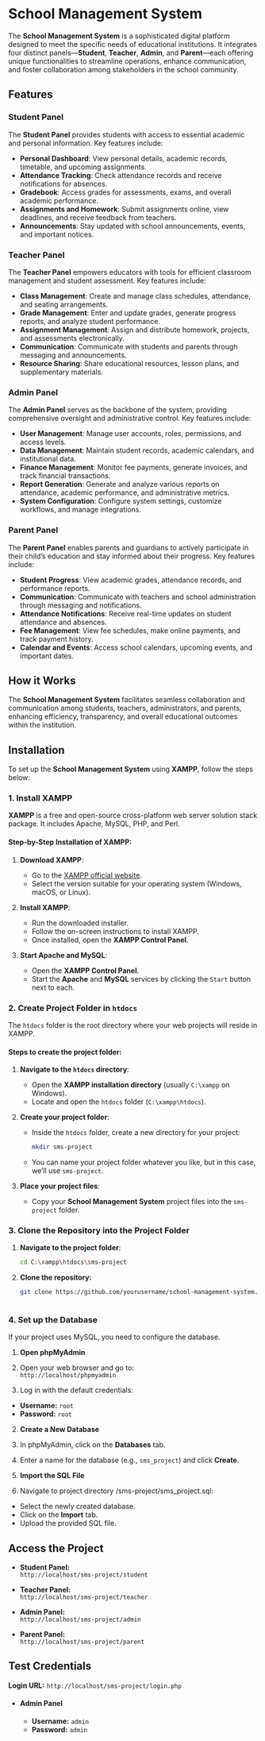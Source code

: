 # School Management System

The **School Management System** is a sophisticated digital platform designed to meet the specific needs of educational institutions. It integrates four distinct panels—**Student**, **Teacher**, **Admin**, and **Parent**—each offering unique functionalities to streamline operations, enhance communication, and foster collaboration among stakeholders in the school community.

## Features

### Student Panel 

The **Student Panel** provides students with access to essential academic and personal information. Key features include:

- **Personal Dashboard**: View personal details, academic records, timetable, and upcoming assignments.
- **Attendance Tracking**: Check attendance records and receive notifications for absences.
- **Gradebook**: Access grades for assessments, exams, and overall academic performance.
- **Assignments and Homework**: Submit assignments online, view deadlines, and receive feedback from teachers.
- **Announcements**: Stay updated with school announcements, events, and important notices.

### Teacher Panel

The **Teacher Panel** empowers educators with tools for efficient classroom management and student assessment. Key features include:

- **Class Management**: Create and manage class schedules, attendance, and seating arrangements.
- **Grade Management**: Enter and update grades, generate progress reports, and analyze student performance.
- **Assignment Management**: Assign and distribute homework, projects, and assessments electronically.
- **Communication**: Communicate with students and parents through messaging and announcements.
- **Resource Sharing**: Share educational resources, lesson plans, and supplementary materials.

### Admin Panel

The **Admin Panel** serves as the backbone of the system, providing comprehensive oversight and administrative control. Key features include:

- **User Management**: Manage user accounts, roles, permissions, and access levels.
- **Data Management**: Maintain student records, academic calendars, and institutional data.
- **Finance Management**: Monitor fee payments, generate invoices, and track financial transactions.
- **Report Generation**: Generate and analyze various reports on attendance, academic performance, and administrative metrics.
- **System Configuration**: Configure system settings, customize workflows, and manage integrations.

### Parent Panel

The **Parent Panel** enables parents and guardians to actively participate in their child’s education and stay informed about their progress. Key features include:

- **Student Progress**: View academic grades, attendance records, and performance reports.
- **Communication**: Communicate with teachers and school administration through messaging and notifications.
- **Attendance Notifications**: Receive real-time updates on student attendance and absences.
- **Fee Management**: View fee schedules, make online payments, and track payment history.
- **Calendar and Events**: Access school calendars, upcoming events, and important dates.

## How it Works

The **School Management System** facilitates seamless collaboration and communication among students, teachers, administrators, and parents, enhancing efficiency, transparency, and overall educational outcomes within the institution.

## Installation

To set up the **School Management System** using **XAMPP**, follow the steps below:

### 1. Install XAMPP

**XAMPP** is a free and open-source cross-platform web server solution stack package. It includes Apache, MySQL, PHP, and Perl.

#### Step-by-Step Installation of XAMPP:

1. **Download XAMPP**:
   - Go to the [XAMPP official website](https://www.apachefriends.org/download.html).
   - Select the version suitable for your operating system (Windows, macOS, or Linux).

2. **Install XAMPP**:
   - Run the downloaded installer.
   - Follow the on-screen instructions to install XAMPP.
   - Once installed, open the **XAMPP Control Panel**.

3. **Start Apache and MySQL**:
   - Open the **XAMPP Control Panel**.
   - Start the **Apache** and **MySQL** services by clicking the `Start` button next to each.

### 2. Create Project Folder in `htdocs`

The `htdocs` folder is the root directory where your web projects will reside in XAMPP.

#### Steps to create the project folder:

1. **Navigate to the `htdocs` directory**:
   - Open the **XAMPP installation directory** (usually `C:\xampp` on Windows).
   - Locate and open the `htdocs` folder (`C:\xampp\htdocs`).

2. **Create your project folder**:
   - Inside the `htdocs` folder, create a new directory for your project:
     ```bash
     mkdir sms-project
     ```
   - You can name your project folder whatever you like, but in this case, we’ll use `sms-project`.

3. **Place your project files**:
   - Copy your **School Management System** project files into the `sms-project` folder.
### 3. Clone the Repository into the Project Folder

1. **Navigate to the project folder**:
   ```bash
   cd C:\xampp\htdocs\sms-project
3. **Clone the repository:**

   ```bash
   git clone https://github.com/yourusername/school-management-system.git .
  
### 4. Set up the Database 

If your project uses MySQL, you need to configure the database.

1. **Open phpMyAdmin**
  1. Open your web browser and go to:  
     `http://localhost/phpmyadmin`
  
  2. Log in with the default credentials:  
   - **Username:** `root`  
   - **Password:** `root`

2. **Create a New Database**
  1. In phpMyAdmin, click on the **Databases** tab.
  2. Enter a name for the database (e.g., `sms_project`) and click **Create**.

3. **Import the SQL File**
  1. Navigate to project directory /sms-project/sms_project.sql:
   - Select the newly created database.
   - Click on the **Import** tab.
   - Upload the provided SQL file.

## Access the Project

- **Student Panel:**  
  `http://localhost/sms-project/student`

- **Teacher Panel:**  
  `http://localhost/sms-project/teacher`

- **Admin Panel:**  
  `http://localhost/sms-project/admin`

- **Parent Panel:**  
  `http://localhost/sms-project/parent`

## Test Credentials
**Login URL:** `http://localhost/sms-project/login.php`
- #### Admin Panel
  
  - **Username:** `admin`  
  - **Password:** `admin`

